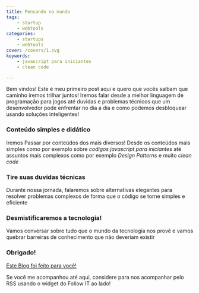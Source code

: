 ```yaml
---
title: Pensando no mundo
tags:
    - startup
    - webtools
categories: 
    - startups
    - webtools
cover: /covers/1.svg
keywords:
    - javascript para iniciantes
    - clean code

---
```


Bem vindos! Este é meu primeiro post aqui e quero que vocês saibam que caminho iremos trilhar juntos!
Iremos falar desde a melhor linguagem de programação para jogos até duvidas e problemas técnicos que um desenvolvedor pode enfrentar no dia a dia e como podemos desbloquear usando soluções inteligentes! 


### Conteúdo simples e didático
Iremos Passar por conteúdos dos mais diversos! Desde os conteúdos mais simples como por exemplo sobre *codigos javascript para iniciantes* até assuntos mais complexos como por exemplo *Design Patterns* e muito *clean code*

### Tire suas duvidas técnicas

Durante nossa jornada, falaremos sobre alternativas elegantes para resolver problemas complexos de forma que o código se torne simples e eficiente

### Desmistificaremos a tecnologia!

Vamos conversar sobre tudo que o mundo da tecnologia nos provê e vamos quebrar barreiras de conhecimento que não deveriam existir



### Obrigado!
[Este Blog foi feito para você!](https://alissonbovenzo.github.io)

Se você me acompanhou até aqui, considere para nos acompanhar pelo RSS usando o widget do Follow IT ao lado!